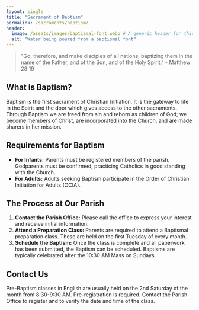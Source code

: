 ```yaml
---
layout: single
title: "Sacrament of Baptism"
permalink: /sacraments/baptism/
header:
  image: /assets/images/baptismal-font.webp # A generic header for this section
  alt: "Water being poured from a baptismal font"
---
```


> "Go, therefore, and make disciples of all nations, baptizing them in the name of the Father, and of the Son, and of the Holy Spirit." - Matthew 28:19

## What is Baptism?
Baptism is the first sacrament of Christian Initiation. It is the gateway to life in the Spirit and the door which gives access to the other sacraments. Through Baptism we are freed from sin and reborn as children of God; we become members of Christ, are incorporated into the Church, and are made sharers in her mission.

## Requirements for Baptism
* **For Infants:** Parents must be registered members of the parish. Godparents must be confirmed, practicing Catholics in good standing with the Church.
* **For Adults:** Adults seeking Baptism participate in the Order of Christian Initiation for Adults (OCIA).

## The Process at Our Parish
1.  **Contact the Parish Office:** Please call the office to express your interest and receive initial information.
2.  **Attend a Preparation Class:** Parents are required to attend a Baptismal preparation class. These are held on the first Tuesday of every month.
3.  **Schedule the Baptism:** Once the class is complete and all paperwork has been submitted, the Baptism can be scheduled. Baptisms are typically celebrated after the 10:30 AM Mass on Sundays.

## Contact Us
Pre-Baptism classes in English are usually held on the 2nd Saturday of the month from 8:30-9:30 AM. Pre-registration is required. Contact the Parish Office to register and to verify the date and time of the class.
